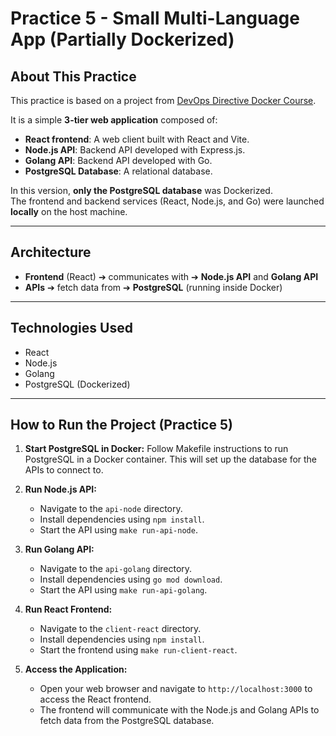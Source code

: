 # Practice 5 - Small Multi-Language App (Partially Dockerized)

## About This Practice

This practice is based on a project from [DevOps Directive Docker Course](https://github.com/sidpalas/devops-directive-docker-course/tree/main/05-example-web-application).

It is a simple **3-tier web application** composed of:

- **React frontend**: A web client built with React and Vite.
- **Node.js API**: Backend API developed with Express.js.
- **Golang API**: Backend API developed with Go.
- **PostgreSQL Database**: A relational database.

In this version, **only the PostgreSQL database** was Dockerized.  
The frontend and backend services (React, Node.js, and Go) were launched **locally** on the host machine.

---

## Architecture

- **Frontend** (React) ➔ communicates with ➔ **Node.js API** and **Golang API**
- **APIs** ➔ fetch data from ➔ **PostgreSQL** (running inside Docker)

---

## Technologies Used

- React
- Node.js
- Golang
- PostgreSQL (Dockerized)

---

## How to Run the Project (Practice 5)

1. **Start PostgreSQL in Docker:**
   Follow Makefile instructions to run PostgreSQL in a Docker container. This will set up the database for the APIs to connect to.

2. **Run Node.js API:**
   - Navigate to the `api-node` directory.
   - Install dependencies using `npm install`.
   - Start the API using `make run-api-node`.

3. **Run Golang API:**
   - Navigate to the `api-golang` directory.
   - Install dependencies using `go mod download`.
   - Start the API using `make run-api-golang`.

4. **Run React Frontend:**
   - Navigate to the `client-react` directory.
   - Install dependencies using `npm install`.
   - Start the frontend using `make run-client-react`.

5. **Access the Application:**
   - Open your web browser and navigate to `http://localhost:3000` to access the React frontend.
    - The frontend will communicate with the Node.js and Golang APIs to fetch data from the PostgreSQL database.